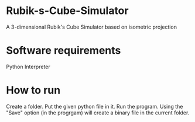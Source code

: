 # Rubik-s-Cube-Simulator
A 3-dimensional Rubik's Cube Simulator based on isometric projection 

# Software requirements
Python Interpreter

# How to run
Create a folder.
Put the given python file in it. Run the program.
Using the "Save" option (in the progrgam) will create a binary file in the current folder.
